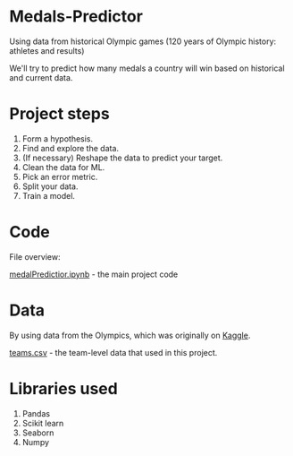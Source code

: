 # Medals-Predictor
Using data from historical Olympic games (120 years of Olympic history: athletes and results)

We'll try to predict how many medals a country will win based on historical and current data.

# Project steps

1. Form a hypothesis.
2. Find and explore the data.
3. (If necessary) Reshape the data to predict your target.
4. Clean the data for ML.
5. Pick an error metric.
6. Split your data.
7. Train a model.

# Code
File overview:

[medalPredictior.ipynb](https://github.com/Vatssss/Medals-Predictor/blob/main/medalPredictor.ipynb) - the main project code

# Data
By using data from the Olympics, which was originally on [Kaggle](https://www.kaggle.com/datasets/heesoo37/120-years-of-olympic-history-athletes-and-results).


[teams.csv](https://github.com/Vatssss/Medals-Predictor/blob/main/teams.csv) - the team-level data that used in this project.

# Libraries used
1. Pandas
2. Scikit learn
3. Seaborn
4. Numpy
